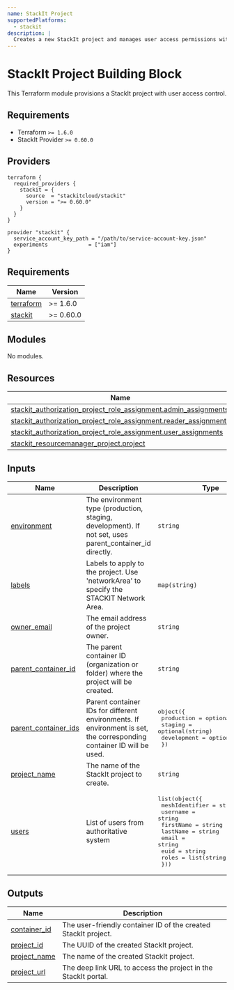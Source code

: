```yaml
---
name: StackIt Project
supportedPlatforms:
  - stackit
description: |
  Creates a new StackIt project and manages user access permissions with role-based access control.
---
```


# StackIt Project Building Block

This Terraform module provisions a StackIt project with user access control.

## Requirements

- Terraform `>= 1.6.0`
- StackIt Provider `>= 0.60.0`

## Providers

```hcl
terraform {
  required_providers {
    stackit = {
      source  = "stackitcloud/stackit"
      version = ">= 0.60.0"
    }
  }
}

provider "stackit" {
  service_account_key_path = "/path/to/service-account-key.json"
  experiments             = ["iam"]
}
```

<!-- BEGIN_TF_DOCS -->
## Requirements

| Name | Version |
|------|---------|
| <a name="requirement_terraform"></a> [terraform](#requirement\_terraform) | >= 1.6.0 |
| <a name="requirement_stackit"></a> [stackit](#requirement\_stackit) | >= 0.60.0 |

## Modules

No modules.

## Resources

| Name | Type |
|------|------|
| [stackit_authorization_project_role_assignment.admin_assignments](https://registry.terraform.io/providers/stackitcloud/stackit/latest/docs/resources/authorization_project_role_assignment) | resource |
| [stackit_authorization_project_role_assignment.reader_assignments](https://registry.terraform.io/providers/stackitcloud/stackit/latest/docs/resources/authorization_project_role_assignment) | resource |
| [stackit_authorization_project_role_assignment.user_assignments](https://registry.terraform.io/providers/stackitcloud/stackit/latest/docs/resources/authorization_project_role_assignment) | resource |
| [stackit_resourcemanager_project.project](https://registry.terraform.io/providers/stackitcloud/stackit/latest/docs/resources/resourcemanager_project) | resource |

## Inputs

| Name | Description | Type | Default | Required |
|------|-------------|------|---------|:--------:|
| <a name="input_environment"></a> [environment](#input\_environment) | The environment type (production, staging, development). If not set, uses parent\_container\_id directly. | `string` | `null` | no |
| <a name="input_labels"></a> [labels](#input\_labels) | Labels to apply to the project. Use 'networkArea' to specify the STACKIT Network Area. | `map(string)` | `{}` | no |
| <a name="input_owner_email"></a> [owner\_email](#input\_owner\_email) | The email address of the project owner. | `string` | n/a | yes |
| <a name="input_parent_container_id"></a> [parent\_container\_id](#input\_parent\_container\_id) | The parent container ID (organization or folder) where the project will be created. | `string` | n/a | yes |
| <a name="input_parent_container_ids"></a> [parent\_container\_ids](#input\_parent\_container\_ids) | Parent container IDs for different environments. If environment is set, the corresponding container ID will be used. | <pre>object({<br>    production  = optional(string)<br>    staging     = optional(string)<br>    development = optional(string)<br>  })</pre> | `{}` | no |
| <a name="input_project_name"></a> [project\_name](#input\_project\_name) | The name of the StackIt project to create. | `string` | n/a | yes |
| <a name="input_users"></a> [users](#input\_users) | List of users from authoritative system | <pre>list(object({<br>    meshIdentifier = string<br>    username       = string<br>    firstName      = string<br>    lastName       = string<br>    email          = string<br>    euid           = string<br>    roles          = list(string)<br>  }))</pre> | `[]` | no |

## Outputs

| Name | Description |
|------|-------------|
| <a name="output_container_id"></a> [container\_id](#output\_container\_id) | The user-friendly container ID of the created StackIt project. |
| <a name="output_project_id"></a> [project\_id](#output\_project\_id) | The UUID of the created StackIt project. |
| <a name="output_project_name"></a> [project\_name](#output\_project\_name) | The name of the created StackIt project. |
| <a name="output_project_url"></a> [project\_url](#output\_project\_url) | The deep link URL to access the project in the StackIt portal. |
<!-- END_TF_DOCS -->